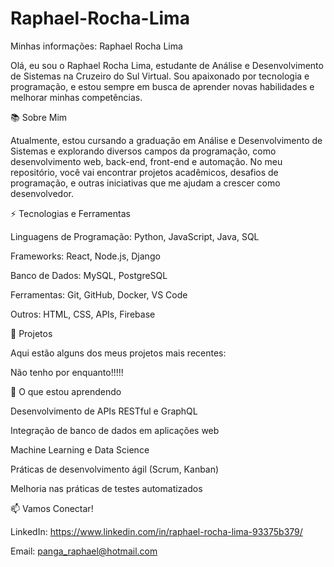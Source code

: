 # Raphael-Rocha-Lima
Minhas informações:
Raphael Rocha Lima

Olá, eu sou o Raphael Rocha Lima, estudante de Análise e Desenvolvimento de Sistemas na Cruzeiro do Sul Virtual. Sou apaixonado por tecnologia e programação, e estou sempre em busca de aprender novas habilidades e melhorar minhas competências.

📚 Sobre Mim

Atualmente, estou cursando a graduação em Análise e Desenvolvimento de Sistemas e explorando diversos campos da programação, como desenvolvimento web, back-end, front-end e automação. No meu repositório, você vai encontrar projetos acadêmicos, desafios de programação, e outras iniciativas que me ajudam a crescer como desenvolvedor.

⚡ Tecnologias e Ferramentas

Linguagens de Programação: Python, JavaScript, Java, SQL

Frameworks: React, Node.js, Django

Banco de Dados: MySQL, PostgreSQL

Ferramentas: Git, GitHub, Docker, VS Code

Outros: HTML, CSS, APIs, Firebase

📂 Projetos

Aqui estão alguns dos meus projetos mais recentes:

Não tenho por enquanto!!!!!


🌱 O que estou aprendendo

Desenvolvimento de APIs RESTful e GraphQL

Integração de banco de dados em aplicações web

Machine Learning e Data Science

Práticas de desenvolvimento ágil (Scrum, Kanban)

Melhoria nas práticas de testes automatizados

📫 Vamos Conectar!

LinkedIn: https://www.linkedin.com/in/raphael-rocha-lima-93375b379/

Email: panga_raphael@hotmail.com
